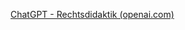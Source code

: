 [ChatGPT - Rechtsdidaktik (openai.com)](https://chat.openai.com/g/g-wyUzdSFUf-rechtsdidaktik/c/f51f43d4-2a7f-48e6-831a-d2285099b69b)
